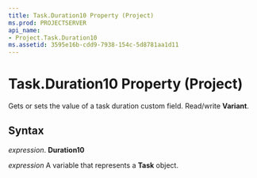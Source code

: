 ```yaml
---
title: Task.Duration10 Property (Project)
ms.prod: PROJECTSERVER
api_name:
- Project.Task.Duration10
ms.assetid: 3595e16b-cdd9-7938-154c-5d8781aa1d11
---
```



# Task.Duration10 Property (Project)

 Gets or sets the value of a task duration custom field. Read/write **Variant**.


## Syntax

 _expression_. **Duration10**

 _expression_ A variable that represents a **Task** object.


